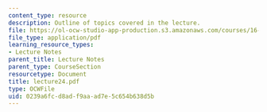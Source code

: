 ```yaml
---
content_type: resource
description: Outline of topics covered in the lecture.
file: https://ol-ocw-studio-app-production.s3.amazonaws.com/courses/16-322-stochastic-estimation-and-control-fall-2004/0239a6fcd8adf9aaad7e5c654b638d5b_lecture24.pdf
file_type: application/pdf
learning_resource_types:
- Lecture Notes
parent_title: Lecture Notes
parent_type: CourseSection
resourcetype: Document
title: lecture24.pdf
type: OCWFile
uid: 0239a6fc-d8ad-f9aa-ad7e-5c654b638d5b
---
```

